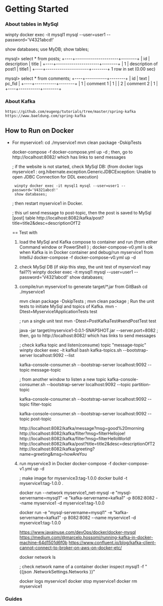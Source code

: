 # Getting Started

### About tables in MySql

winpty docker exec -it mysql1 mysql --user=user1 --password='V4321abcd!'

show databases;
use MyDB;
show tables;

mysql> select * from posts;
+----+----------------------+--------+
| id | description          | title  |
+----+----------------------+--------+
|  1 | description of post1 | title1 |
+----+----------------------+--------+
1 row in set (0.00 sec)

mysql> select * from comments;
+----+-----------+--------+
| id | text      | pc_fid |
+----+-----------+--------+
| 1  | comment 1 |      1 |
| 2  | comment 2 |      1 |
+----+-----------+--------+

### About Kafka
    https://github.com/eugenp/tutorials/tree/master/spring-kafka
	https://www.baeldung.com/spring-kafka

## How to Run on Docker
 - For myservice1:
	cd ./myservice1	
	mvn clean package -DskipTests
	
	docker-compose -f docker-compose.yml up -d
	; then, go to http://localhost:8082/ which has links to send messages
	
	; if the website is not started, check MySql DB:
	  (from docker logs myservice1 :
     org.hibernate.exception.GenericJDBCException: Unable to open JDBC Connection for DDL execution)
	  
		winpty docker exec -it mysql1 mysql --user=user1 --password='V4321abcd!'
		show databases;
	; then restart myservice1 in Docker.
	
	; this url send message to post-topic, then the post is saved to MySql [post] table
	http://localhost:8082/kafka/post?title=title2&desc=descriptionOfT2

   == Test with 	
	1. load the MySql and Kafka compose to container and run (from either Command window or PowerShell )
		; docker-compose-v0.yml is ok when Kafka is in Docker container and debug/run myservice1 from IntelliJ
		docker-compose -f docker-compose-v0.yml up -d
	
	2. check MySql DB (if skip this step, the unit test of myservice1 may fail??)
		winpty docker exec -it mysql1 mysql --user=user1 --password='V4321abcd!'
		show databases;
	
	3. compile/run myservice1 to generate target/*.jar from GitBash
		cd ./myservice1
		
		mvn clean package -DskipTests
		; mvn clean package
		; Run the unit tests to initiate MySql and topics of Kafka.
		mvn -Dtest=Myservice1ApplicationTests test

		; run a single unit test
		mvn -Dtest=PostKafkaTest#sendPostTest test
		
		java -jar target/myservice1-0.0.1-SNAPSHOT.jar --server.port=8082
		; then, go to http://localhost:8082/ which has links to send messages
		
		; check kafka topic and listen(consume) topic "message-topic"
		winpty docker exec -it kafka1 bash
		kafka-topics.sh --bootstrap-server localhost:9092 --list

		kafka-console-consumer.sh --bootstrap-server localhost:9092 --topic message-topic
		
		; from another window to listen a new topic
		kafka-console-consumer.sh --bootstrap-server localhost:9092 --topic partition-topic
		
		kafka-console-consumer.sh --bootstrap-server localhost:9092 --topic filter-topic
		
		kafka-console-consumer.sh --bootstrap-server localhost:9092 --topic post-topic

		http://localhost:8082/kafka/message?msg=good%20morning
		http://localhost:8082/kafka/filter?msg=filterHellojoe!
		http://localhost:8082/kafka/filter?msg=filterHelloWorld!
		http://localhost:8082/kafka/post?title=title2&desc=descriptionOfT2
		http://localhost:8082/kafka/greeting?name=greeting&msg=howAreYou
		
	3. run myservice3 in Docker	
		docker-compose -f docker-compose-v1.yml up -d
		
		; make image for myservice3:tag-1.0.0
		docker build -t myservice1:tag-1.0.0 .

		docker run --network myservice1_net-mysql -e "mysql-servername=mysql1" -e "kafka-servername=kafka1" -p 8082:8082 --name myservice1 -d myservice1:tag-1.0.0
		
		docker run -e "mysql-servername=mysql1" -e "kafka-servername=kafka1" -p 8082:8082 --name myservice1 -d myservice1:tag-1.0.0
		
		https://www.javainuse.com/devOps/docker/docker-mysql
		https://medium.com/@marcelo.hossomi/running-kafka-in-docker-machine-64d1501d6f0b
		https://www.confluent.io/blog/kafka-client-cannot-connect-to-broker-on-aws-on-docker-etc/
		
		docker network ls
		
		; check network name of a container
		docker inspect mysql1 -f "{{json .NetworkSettings.Networks }}"
		
		docker logs myservice1
		docker stop myservice1
		docker rm myservice1

### Guides
 

